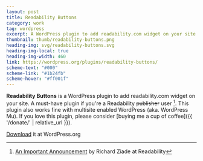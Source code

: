 ```yaml
---
layout: post
title: Readability Buttons
category: work
tag: wordpress
excerpt: A WordPress plugin to add readability.com widget on your site. A must-have plugin if you're a Readability publisher. This plugin also works fine with multisite enabled WordPress (aka. WordPress Mu).
thumbnail: thumb/readability-buttons.png
heading-img: svg/readability-buttons.svg
heading-img-local: true
heading-img-width: 460
link: https://wordpress.org/plugins/readability-buttons/
scheme-text: "#000"
scheme-link: "#1b24fb"
scheme-hover: "#ff001f"
---
```


**Readability Buttons** is a WordPress plugin to add readability.com widget on your site. A must-have plugin if you're a Readability <del>publisher</del> user [^1]. This plugin also works fine with multisite enabled WordPress (aka. WordPress Mu). If you love this plugin, please consider [buying me a cup of coffee]({{ '/donate/' | relative_url }}).

<p class="download"><a href="https://wordpress.org/extend/plugins/readability-buttons/">Download</a> it at WordPress.org</p>

[^1]: [An Important Announcement](http://blog.readability.com/2012/06/announcement/) by Richard Ziade at Readability
